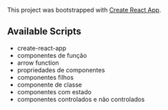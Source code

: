 This project was bootstrapped with [Create React App](https://github.com/facebook/create-react-app).

## Available Scripts

- create-react-app
- componentes de função 
- arrow function 
- propriedades de componentes 
- componentes filhos 
- componente de classe  
- componentes com estado
- componentes controlados e não controlados
